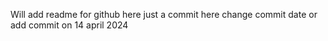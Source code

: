 Will add readme for github here
just a commit here
change commit date or add commit on 14 april 2024